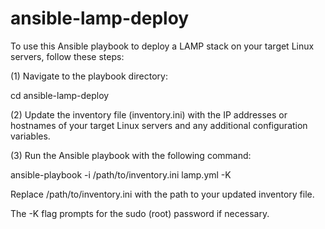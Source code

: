 # ansible-lamp-deploy

To use this Ansible playbook to deploy a LAMP stack on your target Linux servers, follow these steps:

(1) Navigate to the playbook directory:

cd ansible-lamp-deploy

(2) Update the inventory file (inventory.ini) with the IP addresses or hostnames of your target Linux servers and any additional configuration variables.

(3) Run the Ansible playbook with the following command:

ansible-playbook -i /path/to/inventory.ini lamp.yml -K

Replace /path/to/inventory.ini with the path to your updated inventory file.

The -K flag prompts for the sudo (root) password if necessary.
